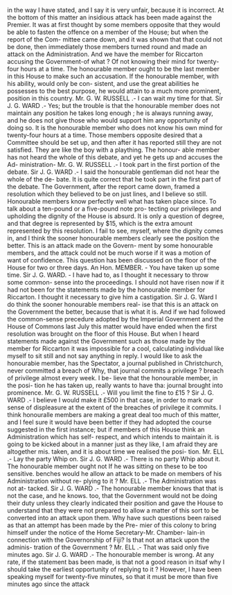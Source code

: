 in the way I have stated, and I say it is very unfair, because it is incorrect. At the bottom of this matter an insidious attack has been made against the Premier. It was at first thought by some members opposite that they would be able to fasten the offence on a member of the House; but when the report of the Com- mittee came down, and it was shown that that could not be done, then immediately those members turned round and made an attack on the Administration. And we have the member for Riccarton accusing the Government-of what ? Of not knowing their mind for twenty- four hours at a time. The honourable member ought to be the last member in this House to make such an accusation. If the honourable member, with his ability, would only be con- sistent, and use the great abilities he possesses to the best purpose, he would attain to a much more prominent, position in this country. Mr. G. W. RUSSELL .- I can wait my time for that. Sir J. G. WARD .- Yes; but the trouble is that the honourable member does not maintain any position he takes long enough ; he is always running away, and he does not give those who would support him any opportunity of doing so. It is the honourable member who does not know his own mind for twenty-four hours at a time. Those members opposite desired that a Committee should be set up, and then after it has reported still they are not satisfied. They are like the boy with a plaything. The honour- able member has not heard the whole of this debate, and yet he gets up and accuses the Ad- ministration- Mr. G. W. RUSSELL .- I took part in the first portion of the debate. Sir J. G. WARD .- I said the honourable gentleman did not hear the whole of the de- bate. It is quite correct that he took part in the first part of the debate. The Government, after the report came down, framed a resolution which they believed to be on just lines, and I believe so still. Honourable members know perfectly well what has taken place since. To talk about a ten-pound or a five-pound note pro- tecting our privileges and upholding the dignity of the House is absurd. It is only a question of degree, and that degree is represented by $15, which is the extra amount represented by this resolution. I fail to see, myself, where the dignity comes in, and I think the sooner honourable members clearly see the position the better. This is an attack made on the Govern- ment by some honourable members, and the attack could not be much worse if it was a motion of want of confidence. This question has been discussed on the floor of the House for two or three days. An Hon. MEMBER. - You have taken up some time. Sir J. G. WARD. - I have had to, as I thought it necessary to throw some common- sense into the proceedings. I should not have risen now if it had not been for the statements made by the honourable member for Riccarton. I thought it necessary to give him a castigation. Sir J. G. Ward I do think the sooner honourable members real- ise that this is an attack on the Government the better, because that is what it is. And if we had followed the common-sense precedure adopted by the Imperial Government and the House of Commons last July this matter would have ended when the first resolution was brought on the floor of this House. But when I heard statements made against the Government such as those made by the member for Riccarton it was impossible for a cool, calculating individual like myself to sit still and not say anything in reply. I would like to ask the honourabie member, has the Spectator, a journal published in Christchurch, never committed a breach of Why, that journal commits a privilege ? breach of privilege almost every week. I be- lieve that the honourable member, in the posi- tion he has taken up, really wants to have tha: journal brought into prominence. Mr. G. W. RUSSELL .- Will you limit the fine to £15 ? Sir J. G. WARD .- I believe I would make it £500 in that case, in order to mark our sense of displeasure at the extent of the breaches of privilege it commits. I think honouralle members are making a great deal too much of this matter, and I feel sure it would have been better if they had adopted the course suggested in the first instance; but if members of this House think an Administration which has self- respect, and which intends to maintain it. is going to be kicked about in a manner just as they like, I am afraid they are altogether mis. taken, and it is about time we realised the posi- tion. Mr. ELL .- Lay the party Whip on. Sir J. G. WARD .- There is no party Whip about it. The honourable member ought not If he was sitting on these to be too sensitive. benches would he allow an attack to be made on members of his Administration without re- plying to it ? Mr. ELL .- The Administration was not at- tacked. Sir J. G. WARD .- The honourable member knows that that is not the case, and he knows. too, that the Government would not be doing their duty unless they clearly indicated their position and gave the House to understand that they were not prepared to allow a matter of this sort to be converted into an attack upon them. Why have such questions been raised as that an attempt has been made by the Pre- mier of this colony to bring himself under the notice of the Home Secretary-Mr. Chamber- lain-in connection with the Governorship of Fiji? Is that not an attack upon the adminis- tration of the Government ? Mr. ELL .- That was said only five minutes ago. Sir J. G. WARD .- The honourable member is wrong. At any rate, if the statement bas been made, is that not a good reason in itsaf why I should take the earliest opportunity of replying to it ? However, I have been speaking myself for twenty-five minutes, so that it must be more than five minutes ago since the attack 